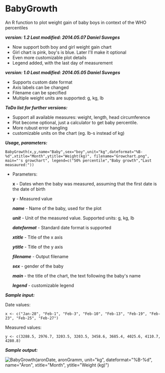 BabyGrowth
==========

An R function to plot weight gain of baby boys in context of the WHO percentiles

___version: 1.2 Last modified: 2014.05.07 Daniel Suveges___
* Now support both boy and girl weight gain chart
* Girl chart is pink, boy's is blue. Later I'll make it optional
* Even more customizable plot details
* Legend added, with the last day of measurement

___version: 1.0 Last modified: 2014.05.05 Daniel Suveges___
* Supports custom date format
* Axis labels can be changed
* Filename can be specified
* Multiple weight units are supported: g, kg, lb

___ToDo list for further versions:___
* Support all available measures: weight, length, head circumference
* Plot become optional, just a calculator to get baby percentile.
* More rubust error hangling
* customizable units on the chart (eg. lb-s instead of kg)

___Usage, parameters:___
```
BabyGrowth(x,y,name="Baby",sex="boy",unit="kg",dateformat="%B-%d",xtitle="Month",ytitle="Weight(kg)", filename="Growchart.png", main="'s growchart", legend=c("50% percentile","Baby growth","Last measaured:"))
```
* Parameters:

   __x__ - Dates when the baby was measured, assuming that the first date is the date of birth

   __y__ - Measured value
   
   ___name___ - Name of the baby, used for the plot
   
   ___unit___ - Unit of the measured value. Supported units: g, kg, lb
   
   ___dateformat___ - Standard date format is supported
   
   ___xtitle___ - Title of the x axis

  ___ytitle___ - Title of the y axis
  
  ___filename___ - Output filename
  
  ___sex___ - gender of the baby
  
  ___main___ - the title of the chart, the text following the baby's name
  
  ___legend___ - customizable legend
  
___Sample input:___

Date values: 
```
x <- c("Jan-28", "Feb-1", "Feb-3", "Feb-10", "Feb-13", "Feb-19", "Feb-23", "Feb-25", "Feb-27")
```
Measured values: 
```
y <- c(3288.5, 2976.7, 3203.5, 3203.5, 3458.6, 3685.4, 4025.6, 4110.7, 4280.8)
```

___Sample output:___

![BabyGrowth(aron$Date, aron$Gramm, unit="kg", dateformat="%B-%d", name="Áron", xtitle="Month", ytitle="Weight (kg)")](http://kepfeltoltes.hu/140510/Growchart_www.kepfeltoltes.hu_.png)

